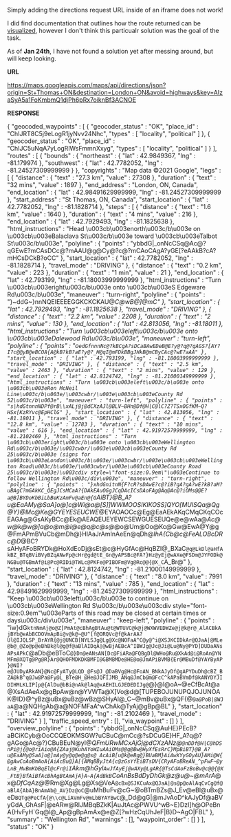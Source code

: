 Simply adding the directions request URL inside of an iframe does not work!

I did find documentation that outlines how the route returned can be [visualized](https://developers.google.com/maps/documentation/javascript/directions), however I don't think this particualr solution was the goal of the task.

As of **Jan 24th**, I have not found a solution yet after messing around, but will keep looking.

**URL**

https://maps.googleapis.com/maps/api/directions/json?origin=St+Thomas+ON&destination=London+ON&avoid=highways&key=AIzaSyA5a1FoKmbmQ1djPh6pRx7oiknBf3ACNOE

**RESPONSE**

{
   "geocoded_waypoints" : [
      {
         "geocoder_status" : "OK",
         "place_id" : "ChIJRT8C5j9eLogR1jyNvv24Nhc",
         "types" : [ "locality", "political" ]
      },
      {
         "geocoder_status" : "OK",
         "place_id" : "ChIJC5uNqA7yLogRlWsFmmnXxyg",
         "types" : [ "locality", "political" ]
      }
   ],
   "routes" : [
      {
         "bounds" : {
            "northeast" : {
               "lat" : 42.9849367,
               "lng" : -81.179974
            },
            "southwest" : {
               "lat" : 42.7782052,
               "lng" : -81.24527309999999
            }
         },
         "copyrights" : "Map data ©2021 Google",
         "legs" : [
            {
               "distance" : {
                  "text" : "27.3 km",
                  "value" : 27308
               },
               "duration" : {
                  "text" : "32 mins",
                  "value" : 1897
               },
               "end_address" : "London, ON, Canada",
               "end_location" : {
                  "lat" : 42.98491629999999,
                  "lng" : -81.24527309999999
               },
               "start_address" : "St Thomas, ON, Canada",
               "start_location" : {
                  "lat" : 42.7782052,
                  "lng" : -81.1828714
               },
               "steps" : [
                  {
                     "distance" : {
                        "text" : "1.6 km",
                        "value" : 1640
                     },
                     "duration" : {
                        "text" : "4 mins",
                        "value" : 216
                     },
                     "end_location" : {
                        "lat" : 42.7929493,
                        "lng" : -81.1825638
                     },
                     "html_instructions" : "Head \u003cb\u003enorth\u003c/b\u003e on \u003cb\u003eBalaclava St\u003c/b\u003e toward \u003cb\u003eTalbot St\u003c/b\u003e",
                     "polyline" : {
                        "points" : "ybbdG|_onNcCSq@Ac@?qGEwE?mCAsDCc@?mAAU@g@Cy@?c@?mCAoCAgA?yGE[?eAAkB?cA?mHCsDCkB?oCC"
                     },
                     "start_location" : {
                        "lat" : 42.7782052,
                        "lng" : -81.1828714
                     },
                     "travel_mode" : "DRIVING"
                  },
                  {
                     "distance" : {
                        "text" : "0.2 km",
                        "value" : 223
                     },
                     "duration" : {
                        "text" : "1 min",
                        "value" : 21
                     },
                     "end_location" : {
                        "lat" : 42.793199,
                        "lng" : -81.18003999999999
                     },
                     "html_instructions" : "Turn \u003cb\u003eright\u003c/b\u003e onto \u003cb\u003eS Edgeware Rd\u003c/b\u003e",
                     "maneuver" : "turn-right",
                     "polyline" : {
                        "points" : "}~ddG~}nnNQEIEEEEGGKCKCKAU@_C@wB@]@mC"
                     },
                     "start_location" : {
                        "lat" : 42.7929493,
                        "lng" : -81.1825638
                     },
                     "travel_mode" : "DRIVING"
                  },
                  {
                     "distance" : {
                        "text" : "2.2 km",
                        "value" : 2208
                     },
                     "duration" : {
                        "text" : "2 mins",
                        "value" : 130
                     },
                     "end_location" : {
                        "lat" : 42.813056,
                        "lng" : -81.18011
                     },
                     "html_instructions" : "Turn \u003cb\u003eleft\u003c/b\u003e onto \u003cb\u003eDalewood Rd\u003c/b\u003e",
                     "maneuver" : "turn-left",
                     "polyline" : {
                        "points" : "o`edGfnnnNc@?kBCgA?sDCaBAwEDeB@E?y@?q@?gAGS?[AY?I?c@@yB@eBCOA{A@kB?kB?aE?y@?_H@qI@mFDkBBgJHkB@mCByCAc@?wE?aAA"
                     },
                     "start_location" : {
                        "lat" : 42.793199,
                        "lng" : -81.18003999999999
                     },
                     "travel_mode" : "DRIVING"
                  },
                  {
                     "distance" : {
                        "text" : "2.5 km",
                        "value" : 2463
                     },
                     "duration" : {
                        "text" : "2 mins",
                        "value" : 129
                     },
                     "end_location" : {
                        "lat" : 42.8124742,
                        "lng" : -81.21000149999999
                     },
                     "html_instructions" : "Turn \u003cb\u003eleft\u003c/b\u003e onto \u003cb\u003eRon McNeil Line\u003c/b\u003e/\u003cwbr/\u003e\u003cb\u003eCounty Rd 52\u003c/b\u003e",
                     "maneuver" : "turn-left",
                     "polyline" : {
                        "points" : "s|hdGtnnnNDPf@rB\\xALj@j@dCXzAJl@BLV~BHn@Df@H|C@lC?Z?TSxOGfKM~Q?HSx[KzRYvc@EpHClG"
                     },
                     "start_location" : {
                        "lat" : 42.813056,
                        "lng" : -81.18011
                     },
                     "travel_mode" : "DRIVING"
                  },
                  {
                     "distance" : {
                        "text" : "12.8 km",
                        "value" : 12783
                     },
                     "duration" : {
                        "text" : "10 mins",
                        "value" : 616
                     },
                     "end_location" : {
                        "lat" : 42.91972579999999,
                        "lng" : -81.2102469
                     },
                     "html_instructions" : "Turn \u003cb\u003eright\u003c/b\u003e onto \u003cb\u003eWellington Rd\u003c/b\u003e/\u003cwbr/\u003e\u003cb\u003eCounty Rd 25\u003c/b\u003e (signs for \u003cb\u003eLondon\u003c/b\u003e/\u003cwbr/\u003e\u003cb\u003eWellington Road\u003c/b\u003e/\u003cwbr/\u003e\u003cb\u003eCounty Road 25\u003c/b\u003e)\u003cdiv style=\"font-size:0.9em\"\u003eContinue to follow Wellington Rd\u003c/div\u003e",
                     "maneuver" : "turn-right",
                     "polyline" : {
                        "points" : "}xhdGnitnN{F?cR?sDAwE?c@?iB?gA?gA?wE?kB?aM?uBAgC?mGAkKC_QEgJCsMCaA?{DAkEAuOGgJCqDAcICsDAoFAg@Aq@Ac@?iOMs@@E?a@B]BYDoKbBiLbBeKzAmFv@aEn@{G`AiBT}@B_A?u@EaAMy@SaA]o@]c@Wi@a@[S]]WWMOOSIKIKOSS]QYO[MUISQa@Qg@Y}@Mc@Ke@GYEYESEUCWE_@EYAOAOCc@Eg@EaAEkAKqCMqCKqCOcEAGAg@GsAKyBCc@Ek@AEAQEUEYEWCSEWGUESEUQe@e@wAa@_Ac@w@k@w@]a@o@m@i@e@q@c@s@_@o@Um@Oo@Kc@Gw@EwA@Y@g@FmAPmBVuCb@mDh@}HlAaJrAmInAeEn@qDh@_IhA{Cb@c@FeALOBcDRc@D_@BC?sAHyAFoBRYDk@HoXdEoDj@sEt@c@HyGfAc@HqBZI@_BXaC`@q@LkDl@aHfAkBZ_BTqBViBVyBZqANwFp@cHr@gd@tE_Gn@yAPSBc@FA?}Hz@yEj@wAXe@FSDm@JYFODk@NGBu@TGBmAf@i@Pc@RIDi@TWLc@PKFe@PIBOFm@Vg@Rc@@{@X_C`A_Br@"
                     },
                     "start_location" : {
                        "lat" : 42.8124742,
                        "lng" : -81.21000149999999
                     },
                     "travel_mode" : "DRIVING"
                  },
                  {
                     "distance" : {
                        "text" : "8.0 km",
                        "value" : 7991
                     },
                     "duration" : {
                        "text" : "13 mins",
                        "value" : 785
                     },
                     "end_location" : {
                        "lat" : 42.98491629999999,
                        "lng" : -81.24527309999999
                     },
                     "html_instructions" : "Keep \u003cb\u003eleft\u003c/b\u003e to continue on \u003cb\u003eWellington Rd S\u003c/b\u003e\u003cdiv style=\"font-size:0.9em\"\u003eParts of this road may be closed at certain times or days\u003c/div\u003e",
                     "maneuver" : "keep-left",
                     "polyline" : {
                        "points" : "iw}dG`ktnNmAj@o@Z[PmAt@cBhAgBtAu@t@WTUVC@k@j@WXWVEDWZe@j@k@r@_AlACBkAjBYb@eAbBCDOVmApBi@v@k@~@U^[f@ORQVc@f@kArAA?Ul@IJQLSP_BrAYR{@j@UNCB[NYLSJg@Lg@Xc@NOFaA^C@y@^i@XSJKCIDkAr@QJaA|@MLe@b@_@Zo@p@eBhBk@l@g@f@aBlAIDqA|@wBjAEBcA^IBWJg@Jc@Ji@Lu@Ny@PYD]DUDaANsAPsAPkC`@aDb@eBToC`@}Dn@eANsAN[Dc@FiARa@FQBgDl@WHo@Ru@XkAd@i@RoAn@YNMFm@XQTg@Pg@R}Ar@QHOFMDKDKBMFI@GBMBMDe@HE@o@JmAPiBVMB{Er@MBuDf@YAYByAP}@NI?e@JUDyARkAN}@Nc@FyATy@LQD_@Fs@J_@DaBVg@Hc@FoAN_BNkAJyDf@gAPYDuDh@cBZ_BZA@kB^q@Jw@Pa@Fy@L_BTe@H_@He@JQFIJMB_ANq@JmCb@m@FcC^kAPaBVmDf@kANYDYJIDIHMLKLIP[p@{AlDu@bBi@nAk@lAq@xAEHILGJEDEDIJg@`@}@l@oA~@eCfBcAt@a@XsAdAeAx@gBpAw@n@YVWTa@X]Vo@d@[TUPEBOJUNUPQJOJUNOAK@ID}@^yBz@uBx@uBz@wBz@SHyAl@_C~@mBv@uBx@QF{@`@a@PoB|@WJaA`@a@NQHgAb@a@NOFMFaA^wChAk@TyAj@gBp@BL"
                     },
                     "start_location" : {
                        "lat" : 42.91972579999999,
                        "lng" : -81.2102469
                     },
                     "travel_mode" : "DRIVING"
                  }
               ],
               "traffic_speed_entry" : [],
               "via_waypoint" : []
            }
         ],
         "overview_polyline" : {
            "points" : "ybbdG|_onNcCSq@AuHE}PEcB?aBCiKCyb@OoCCQEOKMSGW?uCBuC@mCc@?sDCuGE}HF_A?q@?gAGo@Ac@?}CBuBEuN@yI@_QFmURwMCxAjGj@dCXzANz@`@nDDf@H|C@hDSnPi@j{@o@riAio@A{ZAaj@KuhAYoWIuAAiOMs@@g@Bw@HyXfEsRrC}MpBiBT}@B_A?u@EaAMy@SaA]o@]mAy@y@q@e@g@s@_AcAiB[u@k@eBg@}BUaBM}AiAwXYyGOyAU}AMi@W{@gAwCoAoBmAoA{AiAcBu@}A[{AMqBByJtA{c@zGsYfEiBTsDV{CRyAFoBReAN_^pFwF~@yLnB_MvBmKbBqEl@cFr@iI`Akm@hGyI`AwJfAyEj@wAXy@LgAR{@TsCdAoFzBoBv@c@@{@X_FtB}BfAiBfAcBhAgBtAmAjA}A~A{AdBkB`CoAnBsBdDyDhGk@z@u@~@mArA_@x@_DfCqAz@_@Rm@Xg@Lg@Xs@VeA`@cBx@SJKCuAx@QJaA|@s@p@oAlAqCvCg@f@aBlA{AbA}BnAmAb@_AV}Dz@oC`@uMhBuFv@cG~@oBTmBZs@J_Ev@eBl@uBx@eD`BQTg@PeCfA{@\\c@LiAVmFv@mLbBYAYBwC`@_Dd@gG|@mJvAoD^kAJyDf@aBVyGdA_GhAsF|@eARw@RIJMBqBZkK|AuJtAc@PWVU^wB~E}DzI]h@OPeBnA{HvFyH`Gq@l@_Ap@gBpAmAx@e@Z[?wHzCqUhJeF|B}D~AgO|FBL"
         },
         "summary" : "Wellington Rd",
         "warnings" : [],
         "waypoint_order" : []
      }
   ],
   "status" : "OK"
}
